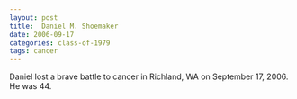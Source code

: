 ```yaml
---
layout: post
title:  Daniel M. Shoemaker
date: 2006-09-17
categories: class-of-1979
tags: cancer
---
```


Daniel lost a brave battle to cancer in Richland, WA on September 17, 2006. He was 44.


